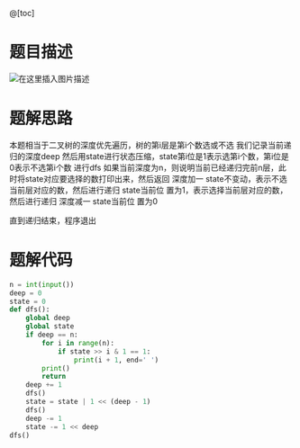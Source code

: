 @[toc]

# 题目描述
![在这里插入图片描述](https://img-blog.csdnimg.cn/direct/d4314d9e590b45d5bcda5ec14aaa6a47.png)

# 题解思路
本题相当于二叉树的深度优先遍历，树的第i层是第i个数选或不选
我们记录当前递归的深度deep
然后用state进行状态压缩，state第i位是1表示选第i个数，第i位是0表示不选第i个数
进行dfs
如果当前深度为n，则说明当前已经递归完前n层，此时将state对应要选择的数打印出来，然后返回
深度加一
state不变动，表示不选当前层对应的数，然后进行递归
state当前位 置为1，表示选择当前层对应的数，然后进行递归
深度减一
state当前位 置为0

直到递归结束，程序退出
# 题解代码
```python
n = int(input())
deep = 0
state = 0
def dfs():
    global deep
    global state
    if deep == n:
        for i in range(n):
            if state >> i & 1 == 1:
                print(i + 1, end=' ')
        print()
        return
    deep += 1
    dfs()
    state = state | 1 << (deep - 1)
    dfs()
    deep -= 1
    state -= 1 << deep
dfs()
```